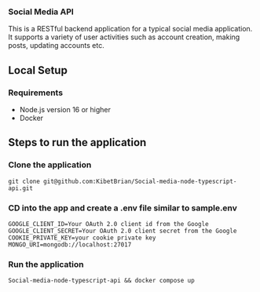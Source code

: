 ### Social Media API
This is a RESTful backend application for a typical social media application. It supports a variety of user activities such as account creation, making posts, updating accounts etc.

## Local Setup

### Requirements

- Node.js version 16 or higher
- Docker

## Steps to run the application

### Clone the application
```
git clone git@github.com:KibetBrian/Social-media-node-typescript-api.git

```
### CD into the app and create a .env file similar to sample.env
```
GOOGLE_CLIENT_ID=Your OAuth 2.0 client id from the Google
GOOGLE_CLIENT_SECRET=Your OAuth 2.0 client secret from the Google
COOKIE_PRIVATE_KEY=your cookie private key
MONGO_URI=mongodb://localhost:27017

```


### Run the application

```
Social-media-node-typescript-api && docker compose up

```


